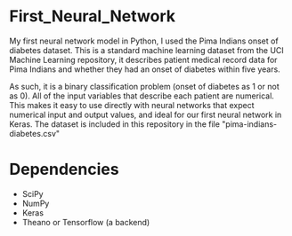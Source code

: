 # First_Neural_Network
My first neural network model in Python, I used the Pima Indians onset of diabetes dataset. This is a standard machine learning dataset from the UCI Machine Learning repository, it describes patient medical record data for Pima Indians and whether they had an onset of diabetes within five years.

As such, it is a binary classification problem (onset of diabetes as 1 or not as 0). All of the input variables that describe each patient are numerical. This makes it easy to use directly with neural networks that expect numerical input and output values, and ideal for our first neural network in Keras. The dataset is included in this repository in the file "pima-indians-diabetes.csv"

# Dependencies
- SciPy
- NumPy
- Keras 
- Theano or Tensorflow (a backend) 

